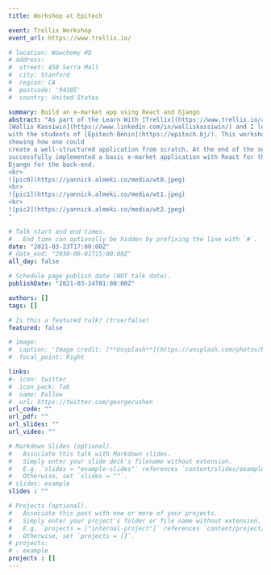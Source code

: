 ```yaml
---
title: Workshop at Epitech

event: Trellix Workshop
event_url: https://www.trellix.io/

# location: Wowchemy HQ
# address:
#  street: 450 Serra Mall
#  city: Stanford
#  region: CA
#  postcode: '94305'
#  country: United States

summary: Build an e-market app using React and Django
abstract: "As part of the Learn With [Trellix](https://www.trellix.io/about) program, 
[Wallis Kassiwin](https://www.linkedin.com/in/walliskassiwin/) and I led a workshop
with the students of [Epitech-Bénin](https://epitech.bj/). This workshop consisted of 
showing how one could 
create a well-structured application from scratch. At the end of the session, we had 
successfully implemented a basic e-market application with React for the front-end and 
Django for the back-end.
<br>
![pic0](https://yannick.almeki.co/media/wt0.jpeg)
<br>
![pic1](https://yannick.almeki.co/media/wt1.jpeg)
<br>
![pic2](https://yannick.almeki.co/media/wt2.jpeg)
"

# Talk start and end times.
#   End time can optionally be hidden by prefixing the line with `#`.
date: "2021-03-23T17:00:00Z"
# date_end: "2030-06-01T15:00:00Z"
all_day: false

# Schedule page publish date (NOT talk date).
publishDate: "2021-03-24T01:00:00Z"

authors: []
tags: []

# Is this a featured talk? (true/false)
featured: false

# image:
#  caption: 'Image credit: [**Unsplash**](https://unsplash.com/photos/bzdhc5b3Bxs)'
#  focal_point: Right

links:
#- icon: twitter
#  icon_pack: fab
#  name: Follow
#  url: https://twitter.com/georgecushen
url_code: ""
url_pdf: ""
url_slides: ""
url_video: ""

# Markdown Slides (optional).
#   Associate this talk with Markdown slides.
#   Simply enter your slide deck's filename without extension.
#   E.g. `slides = "example-slides"` references `content/slides/example-slides.md`.
#   Otherwise, set `slides = ""`.
# slides: example
slides : ""

# Projects (optional).
#   Associate this post with one or more of your projects.
#   Simply enter your project's folder or file name without extension.
#   E.g. `projects = ["internal-project"]` references `content/project/deep-learning/index.md`.
#   Otherwise, set `projects = []`.
# projects:
# - example
projects : []
---
```

